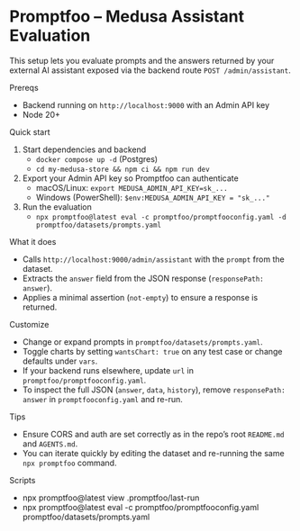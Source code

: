 # Promptfoo – Medusa Assistant Evaluation

This setup lets you evaluate prompts and the answers returned by your external AI assistant exposed via the backend route `POST /admin/assistant`.

Prereqs
- Backend running on `http://localhost:9000` with an Admin API key
- Node 20+

Quick start
1) Start dependencies and backend
   - `docker compose up -d` (Postgres)
   - `cd my-medusa-store && npm ci && npm run dev`
2) Export your Admin API key so Promptfoo can authenticate
   - macOS/Linux: `export MEDUSA_ADMIN_API_KEY=sk_...`
   - Windows (PowerShell): `$env:MEDUSA_ADMIN_API_KEY = "sk_..."`
3) Run the evaluation
   - `npx promptfoo@latest eval -c promptfoo/promptfooconfig.yaml -d promptfoo/datasets/prompts.yaml`

What it does
- Calls `http://localhost:9000/admin/assistant` with the `prompt` from the dataset.
- Extracts the `answer` field from the JSON response (`responsePath: answer`).
- Applies a minimal assertion (`not-empty`) to ensure a response is returned.

Customize
- Change or expand prompts in `promptfoo/datasets/prompts.yaml`.
- Toggle charts by setting `wantsChart: true` on any test case or change defaults under `vars`.
- If your backend runs elsewhere, update `url` in `promptfoo/promptfooconfig.yaml`.
- To inspect the full JSON (`answer`, `data`, `history`), remove `responsePath: answer` in `promptfooconfig.yaml` and re-run.

Tips
- Ensure CORS and auth are set correctly as in the repo’s root `README.md` and `AGENTS.md`.
- You can iterate quickly by editing the dataset and re-running the same `npx promptfoo` command.

Scripts
- npx promptfoo@latest view .promptfoo/last-run
- npx promptfoo@latest eval -c promptfoo/promptfooconfig.yaml promptfoo/datasets/prompts.yaml